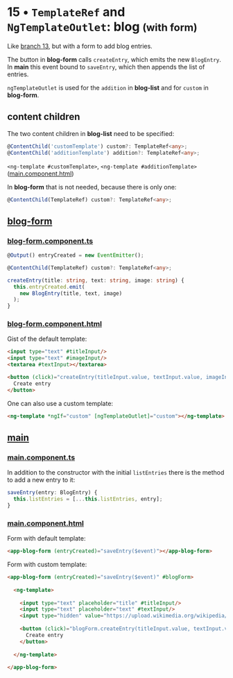# 15 &bull; `TemplateRef` and `NgTemplateOutlet`: blog <small>(with form)</small>

Like [branch 13](../m013), but with a form to add blog entries.


The button in **blog-form** calls `createEntry`, which emits the new `BlogEntry`.<br>
In **main** this event bound to `saveEntry`, which then appends the list of entries.

`ngTemplateOutlet` is used for the `addition` in **blog-list** and for `custom` in **blog-form**.


## content children

The two content children in **blog-list** need to be specified:

```typescript
@ContentChild('customTemplate') custom?: TemplateRef<any>;
@ContentChild('additionTemplate') addition?: TemplateRef<any>;
```

`<ng-template #customTemplate>`, `<ng-template #additionTemplate>` ([main.component.html](main/main.component.html))

In **blog-form** that is not needed, because there is only one:

```typescript
@ContentChild(TemplateRef) custom?: TemplateRef<any>;
```


## [blog-form](blog-list)

### [blog-form.component.ts](blog-form/blog-form.component.ts)

```typescript
@Output() entryCreated = new EventEmitter();

@ContentChild(TemplateRef) custom?: TemplateRef<any>;

createEntry(title: string, text: string, image: string) {
  this.entryCreated.emit(
    new BlogEntry(title, text, image)
  );
}
```

### [blog-form.component.html](blog-form/blog-form.component.html)

Gist of the default template:

```html
<input type="text" #titleInput/>
<input type="text" #imageInput/>
<textarea #textInput></textarea>

<button (click)="createEntry(titleInput.value, textInput.value, imageInput.value)">
  Create entry
</button>
```

One can also use a custom template:

```html
<ng-template *ngIf="custom" [ngTemplateOutlet]="custom"></ng-template>
```


## [main](main)

### [main.component.ts](main/main.component.ts)

In addition to the constructor with the initial `listEntries` there is the method to add a new entry to it:

```typescript
saveEntry(entry: BlogEntry) {
  this.listEntries = [...this.listEntries, entry];
}
```

### [main.component.html](main/main.component.html)

Form with default template:

```html
<app-blog-form (entryCreated)="saveEntry($event)"></app-blog-form>
```

Form with custom template:

```html
<app-blog-form (entryCreated)="saveEntry($event)" #blogForm>
  
  <ng-template>
    
    <input type="text" placeholder="title" #titleInput/>
    <input type="text" placeholder="text" #textInput/>
    <input type="hidden" value="https://upload.wikimedia.org/wikipedia/commons/1/11/Blue-Speech-Bubble.png" #imageInput/>
    
    <button (click)="blogForm.createEntry(titleInput.value, textInput.value, imageInput.value)">
      Create entry
    </button>
    
  </ng-template>
  
</app-blog-form>
```
